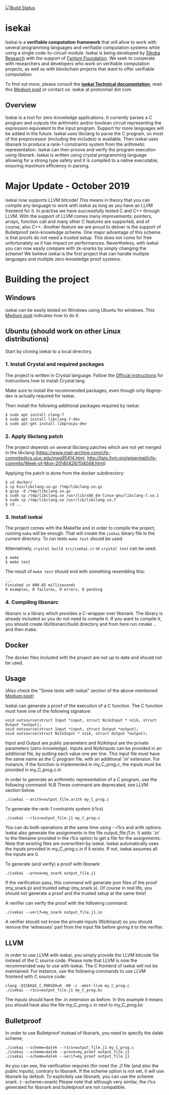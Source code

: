 [![Build Status](https://api.travis-ci.com/shdown/isekai.svg?branch=develop)](https://travis-ci.com/shdown/isekai)

# isekai

Isekai is a **verifiable computation framework** that will allow to work with several programming languages and verifiable computation systems while using a single code-to-circuit module. Isekai is being developed by [Sikoba Research](http://research.sikoba.com) with the support of [Fantom Foundation](http://fantom.foundation). We seek to cooperate with researchers and developers who work on verifiable computation projects, as well as with blockchain projects that want to offer verifiable computation.

To find out more, please consult the **[isekai Technical documentation](https://github.com/sikoba/isekai/blob/develop/isekai_technical_documentation.pdf)**, read this [Medium post](https://medium.com/sikoba-network/isekai-verifiable-computation-framework-introduction-and-call-for-partners-daea383b1277) or contact us: isekai at protonmail dot com.




## Overview

Isekai is a tool for zero-knowledge applications. It currently parses a C program and outputs the arithmetic and/or boolean circuit representing the expression equivalent to the input program. Support for more languages will be added in the future. Isekai uses libclang to parse the C program, so most of the preprocessor (including the includes) is available. Then isekai uses libsnark to produce a rank-1 constraints system from the arithmetic representation. Isekai can then proove and verify the program execution using libsnark. Isekai is written using crystal programming language allowing for a strong type safety and it is compiled to a native executable, ensuring maximum efficiency in parsing.

# Major Update - October 2019

isekai now supports LLVM bitcode! This means in theory that you can compile any language to work with isekai as long as you have an LLVM frontend for it. In practise we have successfully tested C and C++ through LLVM. With the support of LLVM comes many improvements; pointers, arrays, function call and many other C features are supported, and of course, also C++.
Another feature we are proud to deliver is the support of Bulletproof zero-knowledge scheme. One major advantage of this scheme is that proofs do not need a trusted setup. This does not come for free unfortunately as it has impact on performances. Nevertheless, with isekai you can now easily compare with zk-snarks by simply changing the scheme!
We believe isekai is the first project that can handle multiple languages and multiple zero-knowledge proof systems.

# Building the project

## Windows

isekai can be easily tested on Windows using Ubuntu for windows. This [Medium post](https://medium.com/@alexkampa/first-steps-with-isekai-on-windows-e9e5ab2c64d7) indicates how to do it.

## Ubuntu (should work on other Linux distributions)

Start by cloning isekai to a local directory.

### 1. Install Crystal and required packages

The project is written in Crystal language. Follow the [Official instructions](https://crystal-lang.org/docs/installation/) for instructions how to install Crystal lang. 

Make sure to install the recommended packages, even though only libgmp-dev is actually required for isekai.

Then install the following additional packages required by isekai:

```
$ sudo apt install clang-7
$ sudo apt install libclang-7-dev
$ sudo apt-get install libprocps-dev
```
### 2. Apply libclang patch

The project depends on several libclang patches which are not yet merged in the libclang (https://www.mail-archive.com/cfe-commits@cs.uiuc.edu/msg95414.html,
http://lists.llvm.org/pipermail/cfe-commits/Week-of-Mon-20140428/104048.html)

Applying the patch is done from the docker subdirectory:


```
$ cd docker/
$ cp bin/libclang.so.gz /tmp/libclang.so.gz
$ gzip -d /tmp/libclang.so.gz
$ sudo cp /tmp/libclang.so /usr/lib/x86_64-linux-gnu/libclang-7.so.1
$ sudo cp /tmp/libclang.so /usr/lib/libclang.so.7
$ cd ..
```

### 3. Install isekai

The project comes with the Makefile and in order to compile the project, running `make` will be enough. That will create the `isekai` binary file in the current directory. To run tests `make test` should be used.

Alternatively, `crystal build src/isekai.cr` or `crystal test` can be used.


```
$ make
$ make test
```

The result of `make test` should end with something resembling this:

```
...
Finished in 800.85 milliseconds
9 examples, 0 failures, 0 errors, 0 pending
```

### 4. Compiling libsnarc

libsnarc is a library which provides a C-wrapper over libsnark. The library is already included so you do not need to compile it. If you want to compile it, you should create lib/libsnarc/build directory and from here run cmake .. and then make.

## Docker

The docker files included with the project are not up to date and should not be used. 


## Usage

(Also check the "Some tests with isekai" section of the above-mentioned [Medium post](https://medium.com/@alexkampa/first-steps-with-isekai-on-windows-e9e5ab2c64d7))

Isekai can generate a proof of the execution of a C function. 
The C function must have one of the following signature:
```
void outsource(struct Input *input, struct NzikInput * nzik, struct Output *output);
void outsource(struct Input *input, struct Output *output);
void outsource(struct NzikInput * nzik, struct Output *output);
```
Input and Output are public parameters and NzikInput are the private parameters (zero-knowledge). Inputs and NzikInputs can be provided in an additional file, by putting each value one per line. This input file must have the same name as the C program file, with an additional ‘.in’ extension. For instance, if the function is implemented in my_C_prog.c, the inputs must be provided in my_C_prog.c.in

In order to generate an arithmetic representation of a C program, use the following command:
N.B These command are deprecated, see LLVM section below.
```
./isekai --arith=output_file.arith my_C_prog.c
```

To generate the rank-1 contraints system (r1cs)

```
./isekai --r1cs=output_file.j1 my_C_prog.c
```
You can do both operations at the same time using --r1cs and arith options. 
Isekai also generate the assignments in the file output_file.j1.in. It adds ‘.in’ to the filename provided in the r1cs option to get a file for the assignments. Note that existing files are overwritten by isekai.
Isekai automatically uses the inputs provided in my_C_prog.c.in if it exists. If not, isekai assumes all the inputs are 0.


To generate (and verify) a proof with libsnark:

```
./isekai --prove=my_snark output_file.j1
```

If the verification pass, this command will generate json files of the proof (my_snark.p) and trusted setup (my_snark.s). Of course in real life, you should not generate a proof and the trusted setup at the same time!

A verifier can verify the proof with the following command:

```
./isekai --verif=my_snark output_file.j1.in
```

A verifier should not know the private inputs (NzikInput) so you should remove the ‘witnesses’ part from the input file before giving it to the verifier.

## LLVM
In order to use LLVM with isekai, you simply provide the LLVM bitcode file instead of the C source code. Please note that LLVM is now the recommended way to use with isekai. The C frontend of isekai will not be maintained.
For instance, use the following commands to use LLVM frontend with C source code:
```
clang -DISEKAI_C_PARSER=0 -O0 -c -emit-llvm my_C_prog.c
./isekai --r1cs=output_file.j1 my_C_prog.bc
```
The inputs should have the .in extension as before. In this example it means you should have also the file my_C_prog.c.in next to my_C_prog.bc

## Bulletproof

In order to use Bulletproof instead of libsnark, you need to specify the dalek scheme;
```
./isekai --scheme=dalek --r1cs=output_file.j1 my_C_prog.c
./isekai --scheme=dalek --prove=my_proof output_file.j1
./isekai --scheme=dalek --verif=my_proof output_file.j1
```
As you can see, the verification requires (for now) the .j1 file (and also the public inputs), contrary to libsnark.
If the scheme option is not set, it will use libsnark by default. To explicitely use libsnark, you can use the scheme snark. (--scheme=snark)
Please note that although very similar, the r1cs generated for libsnark and bulletproof are not compatible.
